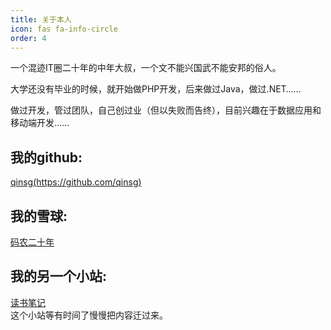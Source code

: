 ```yaml
---
title: 关于本人
icon: fas fa-info-circle
order: 4
---
```


一个混迹IT圈二十年的中年大叔，一个文不能兴国武不能安邦的俗人。

大学还没有毕业的时候，就开始做PHP开发，后来做过Java，做过.NET……

做过开发，管过团队，自己创过业（但以失败而告终），目前兴趣在于数据应用和移动端开发……

## 我的github: 

[qinsg(https://github.com/qinsg)](https://github.com/qinsg)

## 我的雪球:

[码农二十年](https://xueqiu.com/u/6183701039)

## 我的另一个小站:

[读书笔记](https://qinsg.joybrainx.com)  
这个小站等有时间了慢慢把内容迁过来。
